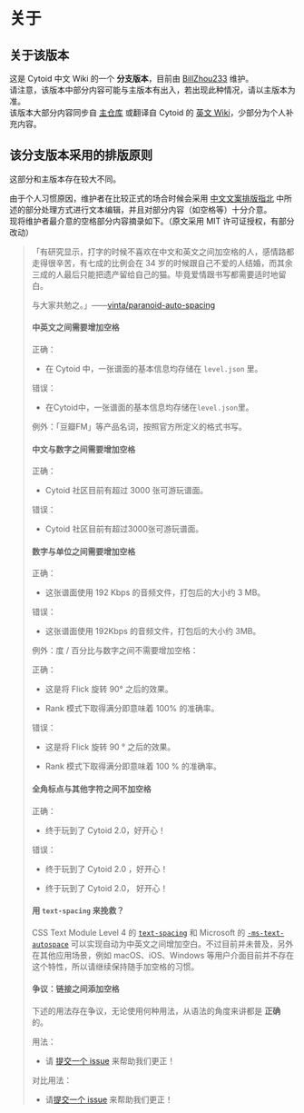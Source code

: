 # 关于

## 关于该版本

这是 Cytoid 中文 Wiki 的一个 __分支版本__，目前由 [BillZhou233](https://github.com/BillZhou233/) 维护。  
请注意，该版本中部分内容可能与主版本有出入，若出现此种情况，请以主版本为准。  
该版本大部分内容同步自 [主仓库](https://github.com/CytoidCommunity/Cytoid-wiki) 或翻译自 Cytoid 的 [英文 Wiki](https://sites.google.com/site/cytoidcommunity/home)，少部分为个人补充内容。

## 该分支版本采用的排版原则

这部分和主版本存在较大不同。

由于个人习惯原因，维护者在比较正式的场合时候会采用 [中文文案排版指北](https://github.com/sparanoid/chinese-copywriting-guidelines/blob/master/README.zh-CN.md) 中所述的部分处理方式进行文本编辑，并且对部分内容（如空格等）十分介意。  
现将维护者最介意的空格部分内容摘录如下。（原文采用 MIT 许可证授权，有部分改动）

>「有研究显示，打字的时候不喜欢在中文和英文之间加空格的人，感情路都走得很辛苦，有七成的比例会在 34 岁的时候跟自己不爱的人结婚，而其余三成的人最后只能把遗产留给自己的猫。毕竟爱情跟书写都需要适时地留白。
>
>与大家共勉之。」——[vinta/paranoid-auto-spacing](https://github.com/vinta/pangu.js)
> 
> #### 中英文之间需要增加空格
> 
> 正确：
> 
> - 在 Cytoid 中，一张谱面的基本信息均存储在 `level.json` 里。
> 
> 错误：
> 
> - 在Cytoid中，一张谱面的基本信息均存储在`level.json`里。
> 
> 例外：「豆瓣FM」等产品名词，按照官方所定义的格式书写。
> 
> #### 中文与数字之间需要增加空格
> 
> 正确：
> 
> - Cytoid 社区目前有超过 3000 张可游玩谱面。
> 
> 错误：
> 
> - Cytoid 社区目前有超过3000张可游玩谱面。
> 
> #### 数字与单位之间需要增加空格
> 
> 正确：
> 
> - 这张谱面使用 192 Kbps 的音频文件，打包后的大小约 3 MB。
> 
> 错误：
> 
> - 这张谱面使用 192Kbps 的音频文件，打包后的大小约 3MB。
> 
> 例外：度 / 百分比与数字之间不需要增加空格：
> 
> 正确：
> 
> - 这是将 Flick 旋转 90° 之后的效果。
>
> - Rank 模式下取得满分即意味着 100% 的准确率。
> 
> 错误：
> 
> - 这是将 Flick 旋转 90 ° 之后的效果。
>
> - Rank 模式下取得满分即意味着 100 % 的准确率。
> 
> #### 全角标点与其他字符之间不加空格
> 
> 正确：
> 
> - 终于玩到了 Cytoid 2.0，好开心！
> 
> 错误：
> 
> - 终于玩到了 Cytoid 2.0 ，好开心！
>
> - 终于玩到了 Cytoid 2.0， 好开心！
> 
> #### 用 `text-spacing` 来挽救？
> 
> CSS Text Module Level 4 的 [`text-spacing`](https://www.w3.org/TR/css-text-4/#text-spacing-property) 和 Microsoft 的 [`-ms-text-autospace`](https://msdn.microsoft.com/library/ms531164(v=vs.85).aspx) 可以实现自动为中英文之间增加空白。不过目前并未普及，另外在其他应用场景，例如 macOS、iOS、Windows 等用户介面目前并不存在这个特性，所以请继续保持随手加空格的习惯。
> 
> #### 争议：链接之间添加空格
>
> 下述的用法存在争议，无论使用何种用法，从语法的角度来讲都是 **正确** 的。
>
> 用法：
> 
> - 请 [提交一个 issue](#) 来帮助我们更正！
> 
> 对比用法：
> 
> - 请[提交一个 issue](#) 来帮助我们更正！